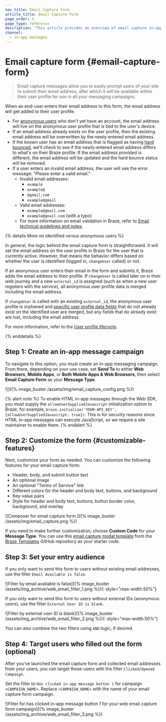 ```yaml
---
nav_title: Email Capture Form
article_title: Email Capture Form
page_order: 3
page_type: reference
description: "This article provides an overview of email capture in-app message type."
channel:
  - in-app messages
---
```


# Email capture form {#email-capture-form}

> Email capture messages allow you to easily prompt users of your site to submit their email address, after which it will be available within their user profile for use in all your messaging campaigns.

When an end-user enters their email address to this form, the email address will get added to their user profile.

- For [anonymous users]({{site.baseurl}}/user_guide/data_and_analytics/user_data_collection/user_profile_lifecycle/#anonymous-user-profiles) who don't yet have an account, the email address will live on the anonymous user profile that is tied to the user's device.
- If an email address already exists on the user profile, then the existing email address will be overwritten by the newly entered email address.
- If the known user has an email address that is flagged as having [hard bounced]({{site.baseurl}}/help/help_articles/email/email_bounces#email-bounces), we'll check to see if the newly-entered email address differs to what's on their Braze profile. If the email address provided is different, the email address will be updated and the hard bounce status will be removed. 
- If a user enters an invalid email address, the user will see the error message: "Please enter a valid email."
    - Invalid email addresses: 
        - `example`
        - `example@`
        - `@gmail.com`
        - `example@gmail`
    - Valid email addresses: 
        - `example@gmail.com`
        - `example@gnail.com` (with a typo)
    - For more information on email validation in Braze, refer to [Email technical guidelines and notes]({{site.baseurl}}/user_guide/onboarding_with_braze/email_setup/email_validation/).

{% details More on identified versus anonymous users %}

In general, the logic behind the email capture form is straightforward. It will set the email address on the user profile in Braze for the user that is currently active. However, that means the behavior differs based on whether the user is identified (logged in, `changeUser` called) or not.

If an anonymous user enters their email in the form and submits it, Braze adds the email address to their profile. If `changeUser` is called later on in their web journey and a new `external_id` is assigned (such as when a new user registers with the service), all anonymous user profile data is merged including the email address.

If `changeUser` is called with an existing `external_id`, the anonymous user profile is orphaned and [specific user profile data fields]({{site.baseurl}}/api/endpoints/user_data/post_users_merge/#merge_updates-behavior) that do not already exist on the identified user are merged, but any fields that do already exist are lost, including the email address.

For more information, refer to the [User profile lifecycle]({{site.baseurl}}/user_guide/data_and_analytics/user_data_collection/user_profile_lifecycle/).

{% enddetails %}

## Step 1: Create an in-app message campaign

To navigate to this option, you must create an in-app messaging campaign. From there, depending on your use case, set **Send To** to either **Web Browsers**, **Mobile Apps**, or **Both Mobile Apps & Web Browsers**, then select **Email Capture Form** as your **Message Type**.

![]({% image_buster /assets/img/email_capture_config.png %})

{% alert note %}
To enable HTML in-app messages through the Web SDK, you must supply the `allowUserSuppliedJavascript` initialization option to Braze, for example, `braze.initialize('YOUR-API_KEY', {allowUserSuppliedJavascript: true})`. This is for security reasons since HTML in-app messages can execute JavaScript, so we require a site maintainer to enable them.
{% endalert %}

## Step 2: Customize the form {#customizable-features}

Next, customize your form as needed. You can customize the following features for your email capture form:

- Header, body, and submit button text
- An optional image
- An optional "Terms of Service" link
- Different colors for the header and body text, buttons, and background
- Key-value pairs
- Style for header and body text, buttons, button border color, background, and overlay

![Composer for email capture form.]({% image_buster /assets/img/email_capture.png %})

If you need to make further customization, choose **Custom Code** for your **Message Type**. You can use this [email capture modal template](https://github.com/braze-inc/in-app-message-templates/tree/master/braze-templates/5-email-capture-modal) from the [Braze Templates](https://github.com/braze-inc/in-app-message-templates/tree/master/braze-templates) GitHub repository as your starter code.

## Step 3: Set your entry audience

If you only want to send this form to users without existing email addresses, use the filter `Email Available is false`.

![Filter by email available is false]({% image_buster /assets/img_archive/web_email_filter_1.png %}){: style="max-width:50%"}

If you only want to send this form to users without external IDs (anonymous users), use the filter `External User ID is blank`.

![Filter by external user ID is blank]({% image_buster /assets/img_archive/web_email_filter_2.png %}){: style="max-width:50%"}

You can also combine the two filters using `AND` logic, if desired.

## Step 4: Target users who filled out the form (optional)

After you've launched the email capture form and collected email addresses from your users, you can target those users with the filter `Clicked/Opened Campaign`. 

Set the filter to `Has clicked in-app message button 1` for campaign `<CAMPAIGN_NAME>`. Replace `<CAMPAIGN_NAME>` with the name of your email capture form campaign.

![Filter for has clicked in-app message button 1 for your web email capture form campaign]({% image_buster /assets/img_archive/web_email_filter_3.png %})

